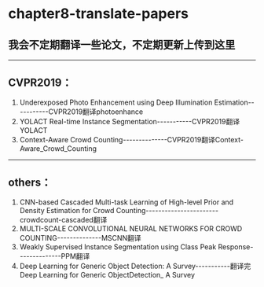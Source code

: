 # chapter8-translate-papers



## 我会不定期翻译一些论文，不定期更新上传到这里

------

## CVPR2019：

1. Underexposed Photo Enhancement using Deep Illumination Estimation-----------CVPR2019翻译photoenhance
2. YOLACT Real-time Instance Segmentation-----------CVPR2019翻译YOLACT
3. Context-Aware Crowd Counting--------------CVPR2019翻译Context-Aware_Crowd_Counting

------

## others：

1. CNN-based Cascaded Multi-task Learning of High-level Prior and Density
   Estimation for Crowd Counting-----------------------crowdcount-cascaded翻译
2. MULTI-SCALE CONVOLUTIONAL NEURAL NETWORKS FOR CROWD COUNTING--------------MSCNN翻译
3. Weakly Supervised Instance Segmentation using Class Peak Response--------------PPM翻译
4. Deep Learning for Generic Object Detection: A Survey-----------翻译完Deep Learning for Generic ObjectDetection_ A Survey

